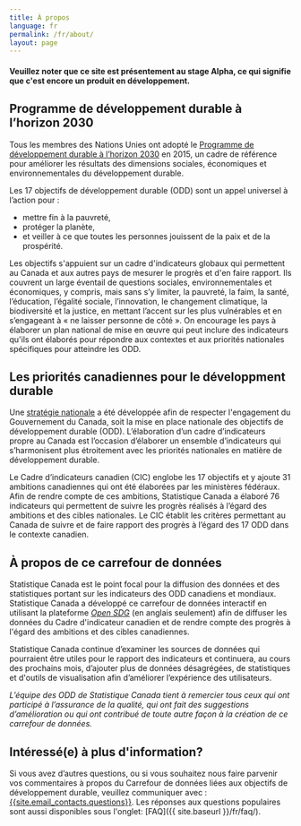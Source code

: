 ```yaml
---
title: À propos
language: fr
permalink: /fr/about/
layout: page
---
```


#### Veuillez noter que ce site est présentement au stage Alpha, ce qui signifie que c'est encore un produit en développement.

## Programme de développement durable à l’horizon 2030
Tous les membres des Nations Unies ont adopté le <a href="https://www.un.org/ga/search/view_doc.asp?symbol=A/RES/70/1&Lang=F">Programme de développement
durable à l’horizon 2030</a> en 2015, un cadre de référence pour améliorer les résultats des dimensions sociales, économiques et environnementales du développement durable.

Les 17 objectifs de développement durable (ODD) sont un appel universel à l’action pour :
* mettre fin à la pauvreté,
* protéger la planète,
* et veiller à ce que toutes les personnes jouissent de la paix et de la prospérité.

Les objectifs s'appuient sur un cadre d'indicateurs globaux qui permettent au Canada et aux autres pays de mesurer le progrès et d'en faire rapport. Ils couvrent un large éventail de questions sociales, environnementales et économiques, y compris, mais sans s’y limiter, la pauvreté, la faim, la santé, l’éducation, l’égalité sociale, l’innovation, le changement climatique, la biodiversité et la justice, en mettant l’accent sur les plus vulnérables et en s’engageant à « ne laisser personne de côté ». On encourage les pays à élaborer un plan national de mise en œuvre qui peut inclure des indicateurs qu'ils ont élaborés pour répondre aux contextes et aux priorités nationales spécifiques pour atteindre les ODD.

## Les priorités canadiennes pour le développment durable
Une <a href="https://www.canada.ca/fr/emploi-developpement-social/programmes/programme-2030/aller-avant.html">stratégie nationale</a> a été développée afin de respecter l'engagement du Gouvernement du Canada, soit la mise en place nationale des objectifs de développement durable (ODD). L’élaboration d’un cadre d’indicateurs propre au Canada est l’occasion d’élaborer un ensemble d’indicateurs qui s’harmonisent plus étroitement avec les priorités nationales en matière de développement durable.

Le Cadre d’indicateurs canadien (CIC) englobe les 17 objectifs et y ajoute 31 ambitions canadiennes qui ont été élaborées par les ministères fédéraux. Afin de rendre compte de ces ambitions, Statistique Canada a élaboré 76 indicateurs qui permettent de suivre les progrès réalisés à l’égard des ambitions et des cibles nationales. Le CIC établit les critères permettant au Canada de suivre et de faire rapport des progrès à l’égard des 17 ODD dans le contexte canadien.

## À propos de ce carrefour de données
Statistique Canada est le point focal pour la diffusion des données et des statistiques portant sur les indicateurs des ODD canadiens et mondiaux. Statistique Canada a développé ce carrefour de données interactif en utilisant la plateforme <a href="https://open-sdg.readthedocs.io/en/latest/"><em>Open SDG</em></a> (en anglais seulement) afin de diffuser les données du Cadre d'indicateur canadien et de rendre compte des progrès à l'égard des ambitions et des cibles canadiennes.

Statistique Canada continue d’examiner les sources de données qui pourraient être utiles pour le rapport des indicateurs et continuera, au cours des prochains mois, d’ajouter plus de données désagrégées, de statistiques et d'outils de visualisation afin d’améliorer l’expérience des utilisateurs.

<em>L’équipe des ODD de Statistique Canada tient à remercier tous ceux qui ont participé à l’assurance de la qualité, qui ont fait des suggestions d’amélioration ou qui ont contribué de toute autre façon à la création de ce carrefour de données.</em>

## Intéressé(e) à plus d'information?
Si vous avez d’autres questions, ou si vous souhaitez nous faire parvenir vos commentaires à propos du Carrefour de données liées aux objectifs de développement durable, veuillez communiquer avec : <a href="mailto:{{site.email_contacts.questions}}">{{site.email_contacts.questions}}</a>. Les réponses aux questions populaires sont aussi disponibles sous l'onglet: [FAQ]({{ site.baseurl }}/fr/faq/).

